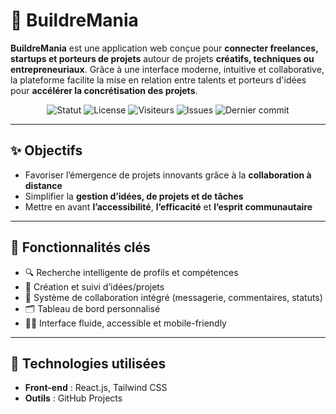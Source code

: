 # 🚀 BuildreMania

**BuildreMania** est une application web conçue pour **connecter freelances, startups et porteurs de projets** autour de projets **créatifs, techniques ou entrepreneuriaux**. Grâce à une interface moderne, intuitive et collaborative, la plateforme facilite la mise en relation entre talents et porteurs d'idées pour **accélérer la concrétisation des projets**.

<div align="center">

  <!-- 📌 Statut & Licence -->
  <img src="https://img.shields.io/badge/Status-Landing_Page_Ready-brightgreen" alt="Statut">
  <img src="https://img.shields.io/badge/License-MIT-green" alt="License">

  <!-- 👁️ Visites -->
  <img src="https://visitor-badge.laobi.icu/badge?page_id=2MJ-DEV.LandP-BuilderMania" alt="Visiteurs">

  <!-- 📊 GitHub Stats -->
  <img src="https://img.shields.io/github/issues/2MJ-DEV/LandP-BuilderMania" alt="Issues">
  <img src="https://img.shields.io/github/last-commit/2MJ-DEV/LandP-BuilderMania" alt="Dernier commit">

</div>

---

## ✨ Objectifs

- Favoriser l’émergence de projets innovants grâce à la **collaboration à distance**
- Simplifier la **gestion d’idées, de projets et de tâches**
- Mettre en avant **l’accessibilité**, **l’efficacité** et **l’esprit communautaire**

---

## 🧩 Fonctionnalités clés

- 🔍 Recherche intelligente de profils et compétences
- 🧠 Création et suivi d’idées/projets
- 💬 Système de collaboration intégré (messagerie, commentaires, statuts)
- 🗂️ Tableau de bord personnalisé
- 🧑‍💻 Interface fluide, accessible et mobile-friendly

---

## 🧪 Technologies utilisées

- **Front-end** : React.js, Tailwind CSS
- **Outils** : GitHub Projects
